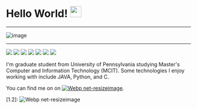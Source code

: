 # Hello World! <img src="https://raw.githubusercontent.com/MartinHeinz/MartinHeinz/master/wave.gif" width="30px">

_______________________________________________________________________________________________________________

![image](https://user-images.githubusercontent.com/64484253/130239188-c5a82635-10e2-4c4a-9c07-80cf12540fd2.png)

_______________________________________________________________________________________________________________
![](https://img.shields.io/badge/CODE-JAVA-informational?style=flat&logo=<LOGO_NAME>&logoColor=white&color=2bbc8a) ![](https://img.shields.io/badge/CODE-PYTHON-informational?style=flat&logo=<LOGO_NAME>&logoColor=white&color=2bbc8a) ![](https://img.shields.io/badge/CODE-C-informational?style=flat&logo=<LOGO_NAME>&logoColor=white&color=2bbc8a) ![](https://img.shields.io/badge/EDITOR-ECLIPSE-informational?style=flat&logo=<LOGO_NAME>&logoColor=white&color=ff9966) ![](https://img.shields.io/badge/EDITOR-SPYDER-informational?style=flat&logo=<LOGO_NAME>&logoColor=white&color=ff9966) ![](https://img.shields.io/badge/EDITOR-VISUALSTUDIOCODE-informational?style=flat&logo=<LOGO_NAME>&logoColor=white&color=ff9966) ![](https://img.shields.io/badge/TOOL-DOCKER-informational?style=flat&logo=<LOGO_NAME>&logoColor=white&color=bcd4e6)

I'm graduate student from University of Pennsylvania studying Master's Computer and Information Technology (MCIT). Some technologies I enjoy working with include JAVA, Python, and C.  

<!-- Actual text -->

You can find me on on [![Webp net-resizeimage](https://user-images.githubusercontent.com/64484253/130242872-7d64958a-ea18-43e6-b50f-dc42251ffebb.png)][1].

<!-- Icons -->

[1.2]: ![Webp net-resizeimage](https://user-images.githubusercontent.com/64484253/130242872-7d64958a-ea18-43e6-b50f-dc42251ffebb.png)

<!-- Links to your social media accounts -->

[1]: https://www.linkedin.com/in/cindytao/


